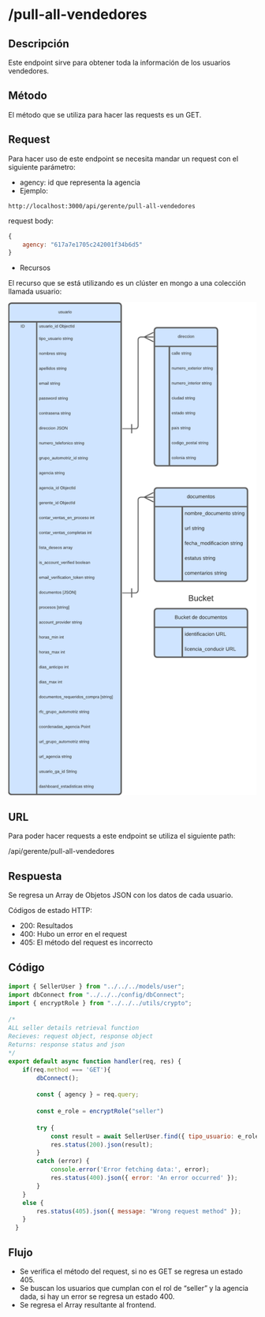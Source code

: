 # /pull-all-vendedores

## Descripción

Este endpoint sirve para obtener toda la información de los usuarios vendedores.

## Método

El método que se utiliza para hacer las requests es un GET.

## Request

Para hacer uso de este endpoint se necesita mandar un request con el siguiente parámetro:

- agency: id que representa la agencia
- Ejemplo:

```
http://localhost:3000/api/gerente/pull-all-vendedores
```

request body:

```jsx
{
    agency: "617a7e1705c242001f34b6d5"
}
```

- Recursos

El recurso que se está utilizando es un clúster en mongo a una colección llamada usuario: 

![users.png](pull-all-vendedores%20237aef25d2cf45b29373b416be3f5324/users.png)

## URL

Para poder hacer requests a este endpoint se utiliza el siguiente path:

/api/gerente/pull-all-vendedores

## Respuesta

Se regresa un Array de Objetos JSON con los datos de cada usuario.

Códigos de estado HTTP:

- 200: Resultados
- 400: Hubo un error en el request
- 405: El método del request es incorrecto

## Código

```jsx
import { SellerUser } from "../../../models/user";
import dbConnect from "../../../config/dbConnect";
import { encryptRole } from "../../../utils/crypto";

/* 
ALL seller details retrieval function
Recieves: request object, response object
Returns: response status and json 
*/
export default async function handler(req, res) {
    if(req.method === 'GET'){
        dbConnect();

        const { agency } = req.query;

        const e_role = encryptRole("seller")

        try {
            const result = await SellerUser.find({ tipo_usuario: e_role, agencia: agency });
            res.status(200).json(result);
        } 
        catch (error) {
            console.error('Error fetching data:', error);
            res.status(400).json({ error: 'An error occurred' });
        }
    }
    else {
        res.status(405).json({ message: "Wrong request method" });
    }
  }
```

## Flujo

- Se verifica el método del request, si no es GET se regresa un estado 405.
- Se buscan los usuarios que cumplan con el rol de “seller” y la agencia dada, si hay un error se regresa un estado 400.
- Se regresa el Array resultante al frontend.